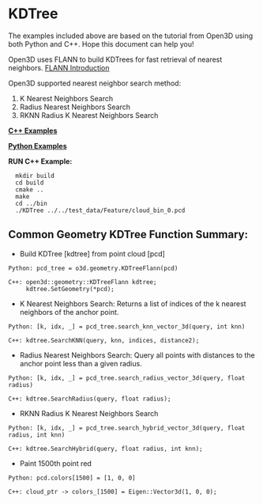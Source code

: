 # KDTree
The examples included above are based on the tutorial from Open3D using both Python and C++. Hope this document can help you! 

Open3D uses FLANN to build KDTrees for fast retrieval of nearest neighbors. [FLANN Introduction](https://www.cs.ubc.ca/research/flann/uploads/FLANN/flann_manual-1.8.4.pdf)


Open3D supported nearest neighbor search method:
  1. K Nearest Neighbors Search
  2. Radius Nearest Neighbors Search
  3. RKNN Radius K Nearest Neighbors Search

[**C++ Examples**](https://github.com/LYON-WANG/Learning_Open3D/tree/master/2_KDTree/src/KDTree.cpp)

[**Python Examples**](https://github.com/LYON-WANG/Learning_Open3D/blob/master/2_KDTree/KDTree.py)

**RUN C++ Example:** 
```
  mkdir build
  cd build
  cmake ..
  make
  cd ../bin
  ./KDTree ../../test_data/Feature/cloud_bin_0.pcd
```

## Common Geometry KDTree Function Summary:
  - Build KDTree [kdtree] from point cloud [pcd]
  ```
  Python: pcd_tree = o3d.geometry.KDTreeFlann(pcd)

  C++: open3d::geometry::KDTreeFlann kdtree;
       kdtree.SetGeometry(*pcd);
  ```
  - K Nearest Neighbors Search: Returns a list of indices of the k nearest neighbors of the anchor point.
  ```
  Python: [k, idx, _] = pcd_tree.search_knn_vector_3d(query, int knn)

  C++: kdtree.SearchKNN(query, knn, indices, distance2);
  ```
  - Radius Nearest Neighbors Search: Query all points with distances to the anchor point less than a given radius. 
  ```
  Python: [k, idx, _] = pcd_tree.search_radius_vector_3d(query, float radius)

  C++: kdtree.SearchRadius(query, float radius);
  ```
  - RKNN Radius K Nearest Neighbors Search
  ```
  Python: [k, idx, _] = pcd_tree.search_hybrid_vector_3d(query, float radius, int knn)

  C++: kdtree.SearchHybrid(query, float radius, int knn);
  ```
  - Paint 1500th point red
  ```
  Python: pcd.colors[1500] = [1, 0, 0]

  C++: cloud_ptr -> colors_[1500] = Eigen::Vector3d(1, 0, 0);
  ```